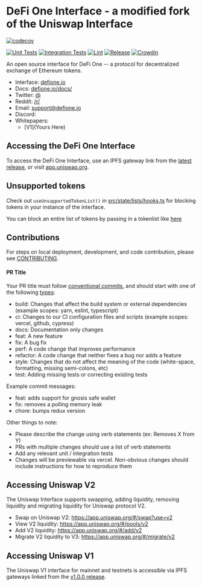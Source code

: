 # DeFi One Interface - a modified fork of the Uniswap Interface

[![codecov](https://codecov.io/gh/Uniswap/interface/branch/main/graph/badge.svg?token=YVT2Y86O82)](https://codecov.io/gh/Uniswap/interface)

[![Unit Tests](https://github.com/De-Fi-Protocol-com/interface/actions/workflows/unit-tests.yaml/badge.svg)](https://github.com/De-Fi-Protocol-com/interface/actions/workflows/unit-tests.yaml)
[![Integration Tests](https://github.com/De-Fi-Protocol-com/interface/actions/workflows/integration-tests.yaml/badge.svg)](https://github.com/De-Fi-Protocol-com/interface/actions/workflows/integration-tests.yaml)
[![Lint](https://github.com/De-Fi-Protocol-com/interface/actions/workflows/lint.yml/badge.svg)](https://github.com/De-Fi-Protocol-com/interface/actions/workflows/lint.yml)
[![Release](https://github.com/De-Fi-Protocol-com/interface/actions/workflows/release.yaml/badge.svg)](https://github.com/De-Fi-Protocol-com/interface/actions/workflows/release.yaml)
[![Crowdin](https://badges.crowdin.net/uniswap-interface/localized.svg)](https://crowdin.com/project/uniswap-interface)

An open source interface for DeFi One -- a protocol for decentralized exchange of Ethereum tokens.

- Interface: [defione.io](https://defione.io)
- Docs: [defione.io/docs/](https://docs.defione.io)
- Twitter: [@](https://twitter.com)
- Reddit: [/r/](https://www.reddit.com/)
- Email: [support@defione.io](mailto:support@defione.io)
- Discord: [](https://discord.com)
- Whitepapers:
  - [V1](Yours Here)
  
## Accessing the DeFi One Interface

To access the DeFi One Interface, use an IPFS gateway link from the
[latest release](https://github.com/De-Fi-Protocol-com/uniswap-interface/releases/latest),
or visit [app.uniswap.org](https://app.uniswap.org).

## Unsupported tokens

Check out `useUnsupportedTokenList()` in [src/state/lists/hooks.ts](./src/state/lists/hooks.ts) for blocking tokens in your instance of the interface.

You can block an entire list of tokens by passing in a tokenlist like [here](./src/constants/lists.ts)

## Contributions

For steps on local deployment, development, and code contribution, please see [CONTRIBUTING](./CONTRIBUTING.md).

#### PR Title
Your PR title must follow [conventional commits](https://www.conventionalcommits.org/en/v1.0.0/#summary), and should start with one of the following [types](https://github.com/angular/angular/blob/22b96b9/CONTRIBUTING.md#type):

- build: Changes that affect the build system or external dependencies (example scopes: yarn, eslint, typescript)
- ci: Changes to our CI configuration files and scripts (example scopes: vercel, github, cypress)
- docs: Documentation only changes
- feat: A new feature
- fix: A bug fix
- perf: A code change that improves performance
- refactor: A code change that neither fixes a bug nor adds a feature
- style: Changes that do not affect the meaning of the code (white-space, formatting, missing semi-colons, etc)
- test: Adding missing tests or correcting existing tests

Example commit messages:

- feat: adds support for gnosis safe wallet
- fix: removes a polling memory leak
- chore: bumps redux version

Other things to note:

- Please describe the change using verb statements (ex: Removes X from Y)
- PRs with multiple changes should use a list of verb statements
- Add any relevant unit / integration tests
- Changes will be previewable via vercel. Non-obvious changes should include instructions for how to reproduce them


## Accessing Uniswap V2

The Uniswap Interface supports swapping, adding liquidity, removing liquidity and migrating liquidity for Uniswap protocol V2.

- Swap on Uniswap V2: <https://app.uniswap.org/#/swap?use=v2>
- View V2 liquidity: <https://app.uniswap.org/#/pools/v2>
- Add V2 liquidity: <https://app.uniswap.org/#/add/v2>
- Migrate V2 liquidity to V3: <https://app.uniswap.org/#/migrate/v2>

## Accessing Uniswap V1

The Uniswap V1 interface for mainnet and testnets is accessible via IPFS gateways
linked from the [v1.0.0 release](https://github.com/De-Fi-Protocol-com/uniswap-interface/releases/tag/v1.0.0).

